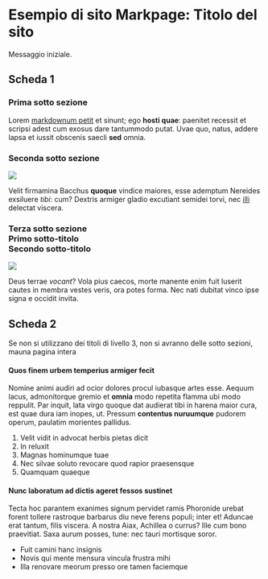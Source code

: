 # Esempio di sito Markpage: Titolo del sito

Messaggio iniziale.

## Scheda 1

### Prima sotto sezione

Lorem [markdownum petit](http://nec-oculos.org/) et sinunt; ego **hosti quae**: paenitet recessit et scripsi adest cum exosus dare tantummodo putat. Uvae quo, natus, addere lapsa et iussit obscenis saecli **sed** omnia.

### Seconda sotto sezione
![](https://picsum.photos/200?random=1)

Velit firmamina Bacchus **quoque** vindice maiores, esse ademptum Nereides exsiluere *tibi*: cum? Dextris armiger gladio excutiant semidei torvi, nec [illi](http://suumsunt.io/ad-quoque.html) delectat viscera. 

### Terza sotto sezione <aside>Primo sotto-titolo<aside>Secondo sotto-titolo</aside></aside>
![](https://picsum.photos/200?random=2)

Deus terrae *vocant*? Vola pius caecos, morte manente enim fuit luserit cautes
in membra vestes veris, ora potes forma. Nec nati dubitat vinco ipse signa e
occidit invita.

## Scheda 2

Se non si utilizzano dei titoli di livello 3, non si avranno delle sotto sezioni, mauna pagina intera

#### Quos finem urbem temperius armiger fecit

Nomine animi audiri ad ocior dolores procul iubasque artes esse. Aequum lacus,
admonitorque gremio et **omnia** modo repetita flamma ubi modo reppulit. Par
inquit, lata virgo quoque dat audierat tibi in harena maior cura, est quae dura
iam inopes, ut. Pressum **contentus nuruumque** pudorem operum, paulatim
morientes pallidus.

1. Velit vidit in advocat herbis pietas dicit
2. In reluxit
3. Magnas hominumque tuae
4. Nec silvae soluto revocare quod rapior praesensque
5. Quamquam quaeque

#### Nunc laboratum ad dictis ageret fessos sustinet

Tecta hoc parantem exanimes signum pervidet ramis Phoronide urebat forent
tollere rastroque barbarus diu neve ferens populi; inter et! Aduncae erat
tantum, filis viscera. A nostra Aiax, Achillea o currus? Ille cum bono
praevitiat. Saxa aurum posses, tune: nec tauri mortisque soror.

- Fuit camini hanc insignis
- Novis qui mente mensura vincula frustra mihi
- Illa renovare meorum presso ore tamen faciemque